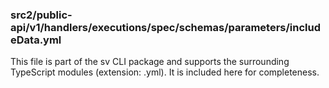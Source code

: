 ### src2/public-api/v1/handlers/executions/spec/schemas/parameters/includeData.yml

This file is part of the sv CLI package and supports the surrounding TypeScript modules (extension: .yml). It is included here for completeness.